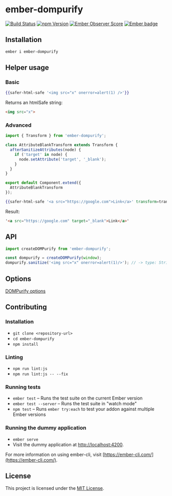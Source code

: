 # ember-dompurify
[![Build Status](https://travis-ci.org/jasonmit/ember-dompurify.svg?branch=master)](https://travis-ci.org/jasonmit/ember-dompurify)
[![npm Version][npm-badge]][npm]
[![Ember Observer Score](http://emberobserver.com/badges/ember-dompurify.svg)](http://emberobserver.com/addons/ember-dompurify)
[![Ember badge][ember-badge]][embadge]

## Installation

```sh
ember i ember-dompurify
```

## Helper usage


### Basic

```hbs
{{safer-html-safe '<img src="x" onerror=alert(1) />'}}
```

Returns an htmlSafe string:
```html
<img src="x">
```

### Advanced

```js
import { Transform } from 'ember-dompurify';

class AttributeBlankTransform extends Transform {
  afterSanitizeAttributes(node) {
    if ('target' in node) {
      node.setAttribute('target', '_blank');
    }
  }
}

export default Component.extend({
  AttributeBlankTransform
});
```

```hbs
{{safer-html-safe '<a src="https://google.com">Link</a>' transform=transform}}
```

Result:

```html
'<a src="https://google.com" target="_blank">Link</a>'
```

## API

```js
import createDOMPurify from 'ember-dompurify';

const dompurify = createDOMPurify(window);
dompurify.sanitize('<img src="x" onerror=alert(1)/>'); // -> type: String, result: `<img src="x">`
```

## Options

[DOMPurify options](https://github.com/cure53/DOMPurify#can-i-configure-it)

Contributing
------------------------------------------------------------------------------

### Installation

* `git clone <repository-url>`
* `cd ember-dompurify`
* `npm install`

### Linting

* `npm run lint:js`
* `npm run lint:js -- --fix`

### Running tests

* `ember test` – Runs the test suite on the current Ember version
* `ember test --server` – Runs the test suite in "watch mode"
* `npm test` – Runs `ember try:each` to test your addon against multiple Ember versions

### Running the dummy application

* `ember serve`
* Visit the dummy application at [http://localhost:4200](http://localhost:4200).

For more information on using ember-cli, visit [https://ember-cli.com/](https://ember-cli.com/).

License
------------------------------------------------------------------------------

This project is licensed under the [MIT License](LICENSE.md).

[embadge]: http://embadge.io/
[ember-badge]: http://embadge.io/v1/badge.svg?start=1.0.0
[npm]: https://www.npmjs.org/package/ember-dompurify
[npm-badge]: https://img.shields.io/npm/v/ember-dompurify.svg?style=flat-square
